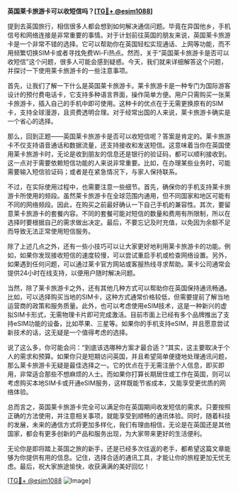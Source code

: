 **英国莱卡旅游卡可以收短信吗？[[TG💪+ @esim1088](https://t.me/s/esim1088)]**

提到去英国旅行，相信很多人都会想到如何解决通信问题。毕竟在异国他乡，手机信号和网络连接是非常重要的事情。对于计划前往英国的朋友来说，英国莱卡旅游卡是一个非常不错的选择。它可以帮助你在英国轻松实现通话、上网等功能，而不用频繁切换SIM卡或者寻找免费Wi-Fi热点。然而，关于“英国莱卡旅游卡是否可以收短信”这个问题，很多人可能会感到疑惑。今天，我们就来详细解答这个问题，并探讨一下使用莱卡旅游卡的一些注意事项。

首先，让我们了解一下什么是英国莱卡旅游卡。莱卡旅游卡是一种专门为国际游客设计的预付费电话卡，它支持多种语言界面，操作简单方便。用户只需购买一张莱卡旅游卡，插入自己的手机中即可使用。这种卡的优点在于无需更换原有的SIM卡，支持全球漫游，且资费透明合理。对于经常出国的人来说，莱卡旅游卡确实是一个省心的选择。

那么，回到正题——英国莱卡旅游卡是否可以收短信呢？答案是肯定的。莱卡旅游卡不仅支持语音通话和数据流量，还支持接收和发送短信。这意味着当你在英国使用莱卡旅游卡时，无论是收到朋友的信息还是银行的验证码，都可以顺利接收到。这一点对于需要依赖短信功能的人来说非常重要。比如，在办理某些业务时，可能需要输入短信验证码；或者是在紧急情况下，与家人保持联系。

不过，在实际使用过程中，也需要注意一些细节。首先，确保你的手机支持莱卡旅游卡所使用的频段。虽然莱卡旅游卡在全球范围内通用，但不同国家和地区可能有不同的网络频段。因此，在购买之前最好确认一下自己手机的兼容性。其次，要留意莱卡旅游卡的套餐内容。不同的套餐可能对短信的数量和费用有所限制，所以在选择时要根据自己的需求做出决定。最后，不要忘记及时充值，以免因为余额不足而导致无法正常使用短信服务。

除了上述几点之外，还有一些小技巧可以让大家更好地利用莱卡旅游卡的功能。例如，如果你发现接收短信的速度较慢，可以尝试重启手机或检查网络设置。另外，如果遇到任何问题，可以通过莱卡官方网站或客服热线寻求帮助。莱卡公司通常会提供24小时在线支持，以便用户随时解决问题。

当然，除了莱卡旅游卡之外，还有其他几种方式可以帮助你在英国保持通讯畅通。比如，可以选择购买当地的SIM卡，这种方式通常价格较低，但需要提前了解当地运营商的政策和服务质量。此外，也可以考虑使用eSIM技术，这是一种新兴的虚拟SIM卡形式，无需物理卡片即可完成激活。目前市面上已经有多个品牌推出了支持eSIM功能的设备，比如苹果、三星等。如果你的手机支持eSIM，并且愿意尝试新技术的话，这无疑是一个值得考虑的选择。

说了这么多，你可能会问：“到底该选哪种方案才最合适？”其实，这主要取决于个人的需求和预算。如果你只是短期访问英国，并且希望简单便捷地处理通讯问题，那么莱卡旅游卡无疑是最佳选择之一。它的优点在于无需注册个人信息，即买即用，非常适合那些不想麻烦的人士。而如果你打算长期居住或工作在英国，则可以考虑购买本地SIM卡或开通eSIM服务，这样既能节省成本，又能享受更优质的网络体验。

总而言之，英国莱卡旅游卡完全可以满足你在英国期间收发短信的需求。只要按照正确的方法使用，并注意相关事项，就能享受到顺畅的通讯体验。同时，随着科技的发展，未来的通信方式将更加多样化，我们有理由相信，无论是在英国还是其他国家，都会有更多创新的产品和服务出现，为大家带来更好的生活便利。

无论你是即将踏上英国之旅的新手，还是已经多次往返的老手，都希望这篇文章能够为你提供有用的信息。记住，选择合适的通讯工具，才能让你的旅程更加无忧无虑。最后，祝大家旅途愉快，收获满满的美好回忆！

[[TG💪+ @esim1088](https://t.me/s/esim1088) ![Image](https://i.postimg.cc/4NQfJmqS/Snipaste-2025-05-13-00-14-12.png)]